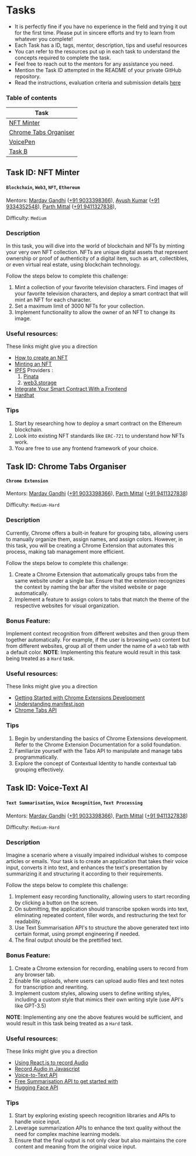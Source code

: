 # Tasks

* It is perfectly fine if you have no experience in the field and trying it out for the first time. Please put in sincere efforts and try to learn from whatever you complete!
* Each Task has a ID, tags, mentor, description, tips and useful resources
* You can refer to the resources put up in each task to understand the concepts required to complete the task.
* Feel free to reach out to the mentors for any assistance you need.
* Mention the Task ID attempted in the README of your private GitHub repository.
* Read the instructions, evaluation criteria and submission details [here](./README.md)

### Table of contents
| Task      |
| ----------- |
| [NFT Minter](#task-id-nft-minter)        |
| [Chrome Tabs Organiser](#task-id-chrome-tabs-organiser)        |
| [VoicePen](#task-id-voicepen)        |
| [Task B](#task-b)        |


## Task ID: NFT Minter
#### `Blockchain`, `Web3`, `NFT`, `Ethereum`

Mentors: [Mardav Gandhi](https://github.com/marcdhi) ([+91 9033398366](https://wa.me/919033398366)), [Ayush Kumar](https://github.com/ayush4345) ([+91 9334352548](https://wa.me/919334352548)), [Parth Mittal](https://github.com/mittal-parth) ([+91 9411327838](https://wa.me/919411327838)), 

Difficulty: `Medium`

### Description

In this task, you will dive into the world of blockchain and NFTs by minting your very own NFT collection. NFTs are unique digital assets that represent ownership or proof of authenticity of a digital item, such as art, collectibles, or even virtual real estate, using blockchain technology.


Follow the steps below to complete this challenge:

1. Mint a collection of your favorite television characters. Find images of your favorite television characters, and deploy a smart contract that will mint an NFT for each character.
2. Set a maximum limit of 3000 NFTs for your collection.
3. Implement functionality to allow the owner of an NFT to change its image.


### Useful resources:
These links might give you a direction

* [How to create an NFT](https://www.web3.university/tracks/build-your-first-nft/how-to-create-an-nft)
* [Minting an NFT](https://www.web3.university/tracks/build-your-first-nft/how-to-mint-an-nft-using-ethers-js)
* [IPFS](https://ipfs.tech/) Providers :
    1. [Pinata](https://www.pinata.cloud/)
    2. [web3.storage](https://web3.storage/)
* [Integrate Your Smart Contract With a Frontend](https://www.web3.university/tracks/create-a-smart-contract/integrate-your-smart-contract-with-a-frontend)
* [Hardhat](https://hardhat.org/)

### Tips
1. Start by researching how to deploy a smart contract on the Ethereum blockchain.
2. Look into existing NFT standards like `ERC-721` to understand how NFTs work.
3. You are free to use any frontend framework of your choice.


## Task ID: Chrome Tabs Organiser
#### `Chrome Extension`

Mentors: [Mardav Gandhi](https://github.com/marcdhi) ([+91 9033398366](https://wa.me/919033398366)), [Parth Mittal](https://github.com/mittal-parth) ([+91 9411327838](https://wa.me/919411327838))

Difficulty: `Medium-Hard`

### Description

Currently, Chrome offers a built-in feature for grouping tabs, allowing users to manually organize them, assign names, and assign colors. However, in this task, you will be creating a Chrome Extension that automates this process, making tab management more efficient.

Follow the steps below to complete this challenge:

1. Create a Chrome Extension that automatically groups tabs from the same website under a single bar. Ensure that the extension recognizes the context by naming the bar after the visited website or page automatically.
2. Implement a feature to assign colors to tabs that match the theme of the respective websites for visual organization.


### Bonus Feature:

Implement context recognition from different websites and then group them together automatically. For example, if the user is browsing `web3` content but from different websites, group all of them under the name of a `web3` tab with a default color.
**NOTE**: Implementing this feature would result in this task being treated as a `Hard` task.

### Useful resources:
These links might give you a direction

* [Getting Started with Chrome Extensions Development](https://developer.chrome.com/docs/extensions/mv3/getstarted/)
* [Understanding manifest.json](https://www.freecodecamp.org/news/building-chrome-extension/)
* [Chrome Tabs API](https://developer.chrome.com/docs/extensions/reference/tabs/)


### Tips
1. Begin by understanding the basics of Chrome Extensions development. Refer to the Chrome Extension Documentation for a solid foundation.
2. Familiarize yourself with the Tabs API to manipulate and manage tabs programmatically.
3. Explore the concept of Contextual Identity to handle contextual tab grouping effectively.

## Task ID: Voice-Text AI
#### `Text Summarisation`, `Voice Recognition`, `Text Processing`

Mentors: [Mardav Gandhi](https://github.com/marcdhi) ([+91 9033398366](https://wa.me/919033398366)), [Parth Mittal](https://github.com/mittal-parth) ([+91 9411327838](https://wa.me/919411327838))

Difficulty: `Medium-Hard`

### Description

Imagine a scenario where a visually impaired individual wishes to compose articles or emails. Your task is to create an application that takes their voice input, converts it into text, and enhances the text's presentation by summarizing it and structuring it according to their requirements.

Follow the steps below to complete this challenge:

1. Implement easy recording functionality, allowing users to start recording by clicking a button on the screen.
2. On submitting, the application should transcribe spoken words into text, eliminating repeated content, filler words, and restructuring the text for readability.
3. Use Text Summarisation API's to structure the above generated text into certain format, using prompt engineering if needed.
4. The final output should be the prettified text.


### Bonus Feature:
1. Create a Chrome extension for recording, enabling users to record from any browser tab.
2. Enable file uploads, where users can upload audio files and text notes for transcription and rewriting.
3. Implement custom styles, allowing users to define writing styles, including a custom style that mimics their own writing style (use API's like GPT-3.5)

**NOTE**: Implementing any one the above features would be sufficient, and would result in this task being treated as a `Hard` task.

### Useful resources:
These links might give you a direction

* [Using React.js to record Audio](https://blog.logrocket.com/how-to-create-video-audio-recorder-react/#audio-recorder-component)
* [Record Audio in Javascript](https://ralzohairi.medium.com/audio-recording-in-javascript-96eed45b75ee)
* [Voice-to-Text API](https://cloud.google.com/speech-to-text)
* [Free Summarisation API to get started with](https://oneai.com/)
* [Hugging Face API](https://huggingface.co/inference-api)


### Tips
1. Start by exploring existing speech recognition libraries and APIs to handle voice input.
2. Leverage summarization APIs to enhance the text quality without the need for complex machine learning models.
3. Ensure that the final output is not only clear but also maintains the core content and meaning from the original voice input.
